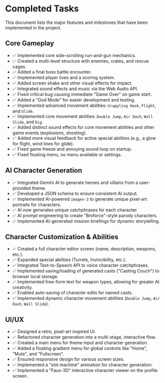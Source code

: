 # Completed Tasks

This document lists the major features and milestones that have been implemented in the project.

## Core Gameplay
- ✅ Implemented core side-scrolling run-and-gun mechanics.
- ✅ Created a multi-level structure with enemies, crates, and rescue cages.
- ✅ Added a final boss battle encounter.
- ✅ Implemented player lives and a scoring system.
- ✅ Added screen shake and other visual effects for impact.
- ✅ Integrated sound effects and music via the Web Audio API.
- ✅ Fixed critical bug causing immediate "Game Over" on game start.
- ✅ Added a "God Mode" for easier development and testing.
- ✅ Implemented advanced movement abilities: `Grappling Hook`, `Flight`, and `Glide`.
- ✅ Implemented core movement abilities: `Double Jump`, `Air Dash`, `Wall Slide`, and `Dig`.
- ✅ Added distinct sound effects for core movement abilities and other game events (explosions, shooting).
- ✅ Added more visual feedback for active special abilities (e.g., a glow for flight, wind lines for glide).
- ✅ Fixed game freeze and annoying sound loop on startup.
- ✅ Fixed floating menu, no menu available or settings.

## AI Character Generation
- ✅ Integrated Gemini AI to generate heroes and villains from a user-provided theme.
- ✅ Developed a JSON schema to ensure consistent AI output.
- ✅ Implemented AI-powered `imagen-3` to generate unique pixel-art portraits for characters.
- ✅ AI now generates unique catchphrases for each character.
- ✅ AI prompt engineering to create "Broforce"-style parody characters.
- ✅ Implemented AI-generated mission briefings for dynamic storytelling.

## Character Customization & Abilities
- ✅ Created a full character editor screen (name, description, weapons, etc.).
- ✅ Expanded special abilities (Turrets, Invincibility, etc.).
- ✅ Integrated Text-to-Speech API to voice character catchphrases.
- ✅ Implemented saving/loading of generated casts ("Casting Couch") to browser local storage.
- ✅ Implemented free-form text for weapon types, allowing for greater AI creativity.
- ✅ Enabled auto-saving of character edits for named casts.
- ✅ Implemented dynamic character movement abilities (`Double Jump`, `Air Dash`, `Wall Slide`).

## UI/UX
- ✅ Designed a retro, pixel-art inspired UI.
- ✅ Refactored character generation into a multi-stage, interactive flow.
- ✅ Created a main menu for theme input and character generation.
- ✅ Added a floating gradient menu for global controls like "Home", "Mute", and "Fullscreen".
- ✅ Ensured responsive design for various screen sizes.
- ✅ Implemented a "slot machine" animation for character generation.
- ✅ Implemented a "Faux-3D" interactive character viewer on the profile screen.
